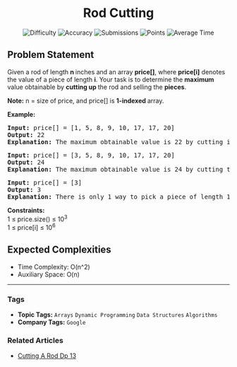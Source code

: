 <h1 align="center">Rod Cutting</h1>

<p align="center">
  <img alt="Difficulty" title="Difficulty" src="https://custom-icon-badges.demolab.com/badge/Difficulty: Medium-1F222E?style=for-the-badge&logoColor=white&logo=fire"/>
  <img alt="Accuracy" title="Accuracy" src="https://custom-icon-badges.demolab.com/badge/Accuracy: 60.66%25-1F222E?style=for-the-badge&logoColor=white&logo=target"/>
  <img alt="Submissions" title="Submissions" src="https://custom-icon-badges.demolab.com/badge/Submissions: 180K+-1F222E?style=for-the-badge&logoColor=white&logo=repo"/>
  <img alt="Points" title="Points" src="https://custom-icon-badges.demolab.com/badge/Points: 4-1F222E?style=for-the-badge&logoColor=white&logo=award"/>
  <img alt="Average Time" title="Average Time" src="https://custom-icon-badges.demolab.com/badge/Average%20Time: 20m-1F222E?style=for-the-badge&logoColor=white&logo=clock"/>
</p>

## Problem Statement

Given a rod of length <b>n </b>inches and an array <b>price[]</b>, where <b>price[i]</b> denotes the value of a piece of length <b>i</b>. Your task is to determine the <b>maximum</b> value obtainable by <b>cutting up </b>the rod and selling the <b>pieces</b>.

<b>Note:</b> n = size of price, and price[] is <b>1-indexed </b>array.

<b>Example:</b>

<pre><b>Input:</b> price[] = [1, 5, 8, 9, 10, 17, 17, 20]<br><b>Output:</b> 22<br><b>Explanation:</b> The maximum obtainable value is 22 by cutting in two pieces of lengths 2 and 6, i.e., 5 + 17 = 22.</pre>

<pre><b>Input: </b>price[] = [3, 5, 8, 9, 10, 17, 17, 20]<br><b>Output: </b>24<br><b>Explanation: </b>The maximum obtainable value is 24 by cutting the rod into 8 pieces of length 1, i.e, 8*price[1] = 8*3 = 24.<br></pre>

<pre><b>Input: </b>price[] = [3]<br><b>Output: </b>3<br><b>Explanation:</b> There is only 1 way to pick a piece of length 1.</pre>

<b>Constraints:</b><br>1 ≤ price.size() ≤ 10<sup>3</sup><br>1 ≤ price[i] ≤ 10<sup>6</sup>

## Expected Complexities
- Time Complexity: O(n^2)
- Auxiliary Space: O(n)

<hr>

### Tags
- **Topic Tags:** `Arrays` `Dynamic Programming` `Data Structures` `Algorithms`
- **Company Tags:** `Google`

### Related Articles
- [Cutting A Rod Dp 13](https://www.geeksforgeeks.org/cutting-a-rod-dp-13/)
